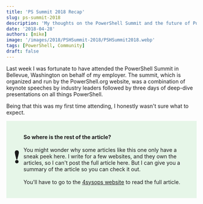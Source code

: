 ```yaml
---
title: 'PS Summit 2018 Recap'
slug: ps-summit-2018
description: 'My thoughts on the PowerShell Summit and the future of PowerShell'
date: '2018-04-28'
authors: [mike]
image: '/images/2018/PSHSummit-2018/PSHSummit2018.webp'
tags: [PowerShell, Community]
draft: false
---
```



Last week I was fortunate to have attended the PowerShell Summit in Bellevue, Washington on behalf of my employer. The summit, which is organized and run by the PowerShell.org website, was a combination of keynote speeches by industry leaders followed by three days of deep-dive presentations on all things PowerShell.

Being that this was my first time attending, I honestly wasn't sure what to expect.

<html lang="en">
<head>
<meta charset="UTF-8">
<meta name="viewport" content="width=device-width, initial-scale=1.0">
<style>
.callout {
  padding: 20px;
  background-color: #E6F6E8;
  display: flex;
  align-items: center;
}
.emoji {
            font-size: 48px;
            margin-right: 10px;
        }
</style>
</head>
<body>

<div class="callout">
    <div class="emoji">&#10071;</div>
  <p><b>So where is the rest of the article?</b>
  <br>
  <br>
   You might wonder why some articles like this one only have a sneak peek here. I write for a few websites, and they own the articles, so I can't post the full article here. But I can give you a summary of the article so you can check it out.
   <br>
   <br>
   You'll have to go to the <a href="https://4sysops.com/archives/powershell-summit-2018-recap/">4sysops website</a> to read the full article.</p>
</div>
